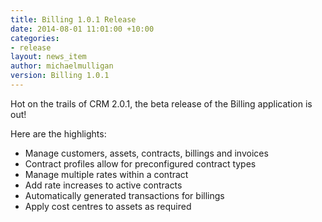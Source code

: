 ```yaml
---
title: Billing 1.0.1 Release
date: 2014-08-01 11:01:00 +10:00
categories:
- release
layout: news_item
author: michaelmulligan
version: Billing 1.0.1
---
```


Hot on the trails of CRM 2.0.1, the beta release of the Billing application is out!

Here are the highlights:

* Manage customers, assets, contracts, billings and invoices  
* Contract profiles allow for preconfigured contract types  
* Manage multiple rates within a contract  
* Add rate increases to active contracts  
* Automatically generated transactions for billings  
* Apply cost centres to assets as required
